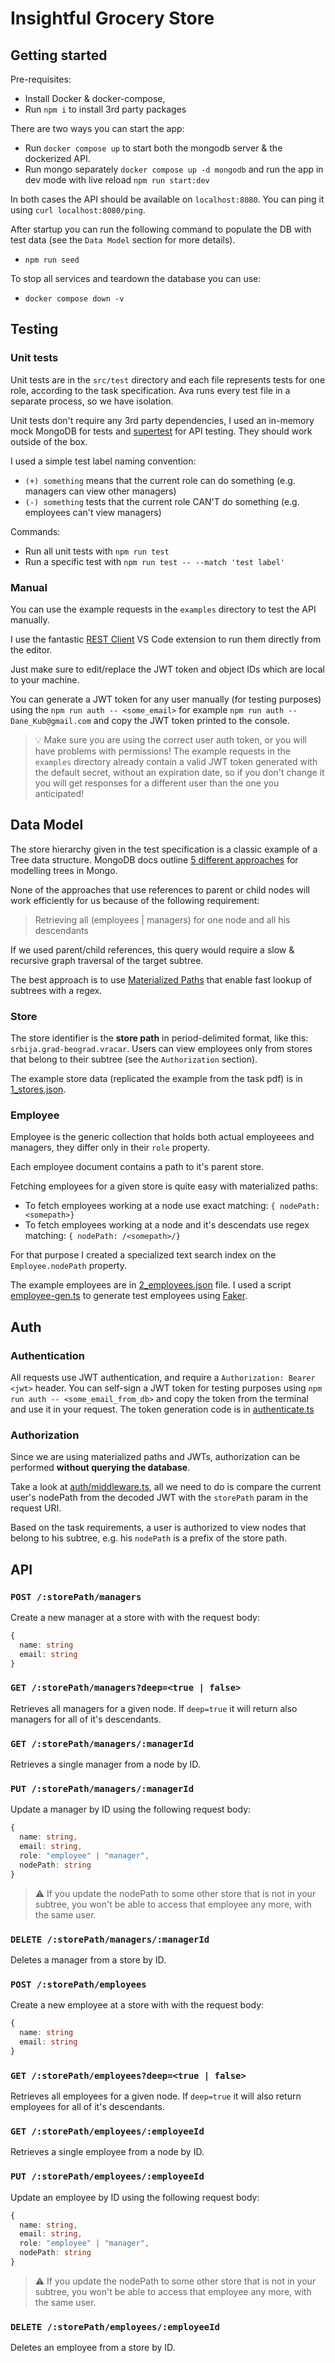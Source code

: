 # Insightful Grocery Store

## Getting started

Pre-requisites:
- Install Docker & docker-compose,
- Run `npm i` to install 3rd party packages

There are two ways you can start the app:
- Run `docker compose up` to start both the mongodb server & the dockerized API.
- Run mongo separately `docker compose up -d mongodb` and run the app in dev mode with live reload `npm run start:dev`

In both cases the API should be available on `localhost:8080`. You can ping it using `curl localhost:8080/ping`.

After startup you can run the following command to populate the DB with test data (see the `Data Model` section for more details).
- `npm run seed`

To stop all services and teardown the database you can use:
- `docker compose down -v`

## Testing

### Unit tests
Unit tests are in the `src/test` directory and each file represents tests for one role, according to the task specification. Ava runs every test file in a separate process, so we have isolation.

Unit tests don't require any 3rd party dependencies, I used an in-memory mock MongoDB for tests and [supertest](https://www.npmjs.com/package/supertest) for API testing. They should work outside of the box.

I used a simple test label naming convention:
- `(+) something` means that the current role can do something (e.g. managers can view other managers)
- `(-) something` tests that the current role CAN'T do something (e.g. employees can't view managers)

Commands:
- Run all unit tests with `npm run test`
- Run a specific test with `npm run test -- --match 'test label'`

### Manual
You can use the example requests in the `examples` directory to test the API manually.

I use the fantastic [REST Client](https://marketplace.visualstudio.com/items?itemName=humao.rest-client) VS Code extension to run them directly from the editor.

Just make sure to edit/replace the JWT token and object IDs which are local to your machine.

You can generate a JWT token for any user manually (for testing purposes) using the `npm run auth -- <some_email>` for example `npm run auth -- Dane_Kub@gmail.com` and copy the JWT token printed to the console.

> 💡 Make sure you are using the correct user auth token, or you will have problems with permissions! The example requests in the `examples` directory already contain a valid JWT token generated with the default secret, without an expiration date, so if you don't change it you will get responses for a different user than the one you anticipated!

## Data Model

The store hierarchy given in the test specification is a classic example of a Tree data structure. MongoDB docs outline [5 different approaches](https://www.mongodb.com/docs/manual/applications/data-models-tree-structures/) for modelling trees in Mongo.

None of the approaches that use references to parent or child nodes will work efficiently for us because of the following requirement:

> Retrieving all (employees | managers) for one node and all his descendants

If we used parent/child references, this query would require a slow & recursive graph traversal of the target subtree.

The best approach is to use [Materialized Paths](https://www.mongodb.com/docs/manual/tutorial/model-tree-structures-with-materialized-paths/) that enable fast lookup of subtrees with a regex.

### Store

The store identifier is the **store path** in period-delimited format, like this: `srbija.grad-beograd.vracar`.
Users can view employees only from stores that belong to their subtree (see the `Authorization` section).

The example store data (replicated the example from the task pdf) is in [1_stores.json](seed/stores/1_stores.json).

### Employee

Employee is the generic collection that holds both actual employeees and managers, they differ only in their `role` property.

Each employee document contains a path to it's parent store.

Fetching employees for a given store is quite easy with materialized paths:
- To fetch employees working at a node use exact matching: `{ nodePath: <somepath>}`
- To fetch employees working at a node and it's descendats use regex matching: `{ nodePath: /<somepath>/}`

For that purpose I created a specialized text search index on the `Employee.nodePath` property.

The example employees are in [2_employees.json](seed/employees/2_employees.json) file. I used a script [employee-gen.ts](src/scripts/employee-gen.ts) to generate test employees using [Faker](https://fakerjs.dev/guide/).

## Auth

### Authentication
All requests use JWT authentication, and require a `Authorization: Bearer <jwt>` header.
You can self-sign a JWT token for testing purposes using `npm run auth -- <some_email_from_db>` and copy the token from the terminal and use it in your request.
The token generation code is in [authenticate.ts](src/scripts/authenticate.ts)

### Authorization
Since we are using materialized paths and JWTs, authorization can be performed **without querying the database**.

Take a look at [auth/middleware.ts](src/auth/middleware.ts), all we need to do is compare the current user's nodePath from the decoded JWT with the `storePath` param in the request URI.

Based on the task requirements, a user is authorized to view nodes that belong to his subtree, e.g. his `nodePath` is a prefix of the store path.

## API

### `POST /:storePath/managers`

Create a new manager at a store with with the request body:
```ts
{
  name: string
  email: string
}
```

### `GET /:storePath/managers?deep=<true | false>`

Retrieves all managers for a given node. If `deep=true` it will return also managers for all of it's descendants.

### `GET /:storePath/managers/:managerId`

Retrieves a single manager from a node by ID.

### `PUT /:storePath/managers/:managerId`

Update a manager by ID using the following request body:
```ts
{
  name: string,
  email: string,
  role: "employee" | "manager",
  nodePath: string
}
```
> ⚠️ If you update the nodePath to some other store that is not in your subtree, you won't be able to access that employee any more, with the same user.


### `DELETE /:storePath/managers/:managerId`

Deletes a manager from a store by ID.

### `POST /:storePath/employees`

Create a new employee at a store with with the request body:
```ts
{
  name: string
  email: string
}
```

### `GET /:storePath/employees?deep=<true | false>`

Retrieves all employees for a given node. If `deep=true` it will also return employees for all of it's descendants.

### `GET /:storePath/employees/:employeeId`

Retrieves a single employee from a node by ID.

### `PUT /:storePath/employees/:employeeId`

Update an employee by ID using the following request body:
```ts
{
  name: string,
  email: string,
  role: "employee" | "manager",
  nodePath: string
}
```
> ⚠️ If you update the nodePath to some other store that is not in your subtree, you won't be able to access that employee any more, with the same user.


### `DELETE /:storePath/employees/:employeeId`

Deletes an employee from a store by ID.
